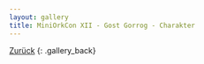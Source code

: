 ```yaml
---
layout: gallery
title: MiniOrkCon XII - Gost Gorrog - Charakter
---
```


[Zurück](..)
{: .gallery_back}
